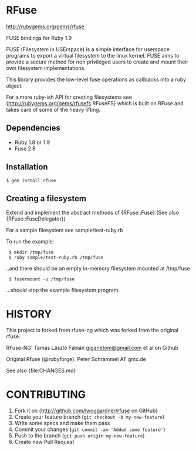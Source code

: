 RFuse
===============

http://rubygems.org/gems/rfuse

FUSE bindings for Ruby 1.9  

FUSE (Filesystem in USErspace) is a simple interface for userspace programs to export a virtual filesystem to the linux kernel. FUSE aims to provide a secure method for non privileged users to create and mount their own filesystem implementations.

This library provides the low-level fuse operations as callbacks into a ruby object.

For a more ruby-ish API for creating filesystems see {http://rubygems.org/gems/rfusefs RFuseFS} which is built on RFuse and takes care of some of the heavy lifting.

Dependencies
--------------

 * Ruby 1.8 or 1.9
 * Fuse 2.8

Installation
---------------

    $ gem install rfuse

Creating a filesystem
---------------------------

Extend and implement the abstract methods of {RFuse::Fuse} (See also {RFuse::FuseDelegator})

For a sample filesystem see sample/test-ruby.rb

To run the example:

     $ mkdir /tmp/fuse
     $ ruby sample/test-ruby.rb /tmp/fuse

..and there should be an empty in-memory filesystem mounted at /tmp/fuse

     $ fusermount -u /tmp/fuse

...should stop the example filesystem program.

HISTORY
======
This project is forked from rfuse-ng which was forked from the original rfuse.

RFuse-NG: Tamás László Fábián <giganetom@gmail.com> et al on Github

Original Rfuse (@rubyforge): Peter Schrammel AT gmx.de

See also {file:CHANGES.md}

CONTRIBUTING
============

1. Fork it on {http://github.com/lwoggardner/rfuse on GitHub}
2. Create your feature branch (`git checkout -b my-new-feature`)
3. Write some specs and make them pass
4. Commit your changes (`git commit -am 'Added some feature'`)
5. Push to the branch (`git push origin my-new-feature`)
6. Create new Pull Request

